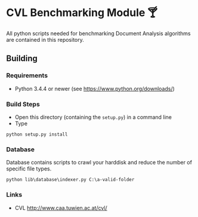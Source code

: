 # CVL Benchmarking Module 🍸
All python scripts needed for benchmarking Document Analysis algorithms
are contained in this repository.

## Building

### Requirements
- Python 3.4.4 or newer (see https://www.python.org/downloads/)

### Build Steps
- Open this directory (containing the ``setup.py``) in a command line
- Type
```
python setup.py install
```

### Database
Database contains scripts to crawl your harddisk and reduce the number of
specific file types.
```
python lib\database\indexer.py C:\a-valid-folder
```




### Links
- CVL http://www.caa.tuwien.ac.at/cvl/

